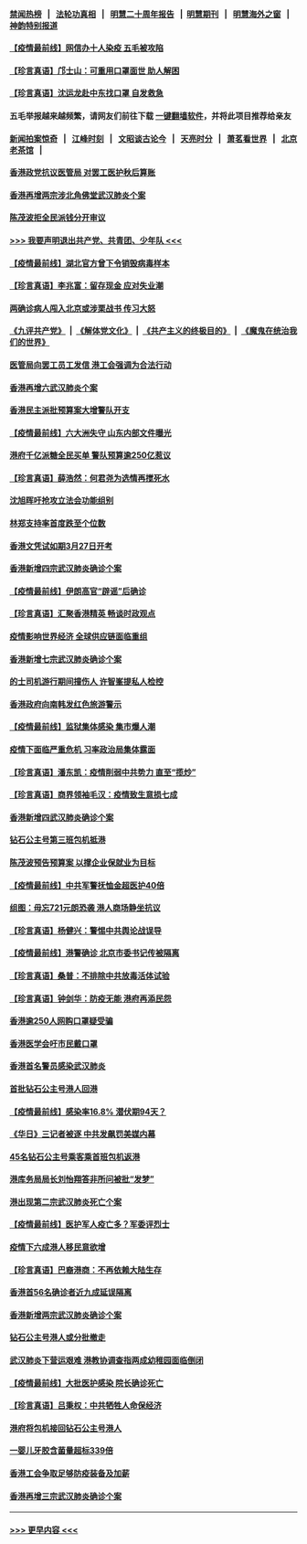 #### [禁闻热榜](热点新闻.md?=0)  &nbsp;&nbsp;|&nbsp;&nbsp; [法轮功真相](https://github.com/gfw-breaker/truth/blob/master/README.md?=0) &nbsp;&nbsp;|&nbsp;&nbsp; [明慧二十周年报告](https://github.com/gfw-breaker/mh-reports/blob/master/README.md?=0) &nbsp;&nbsp;|&nbsp;&nbsp;[明慧期刊](https://github.com/gfw-breaker/mh-qikan) &nbsp;&nbsp;|&nbsp;&nbsp; [明慧海外之窗](https://github.com/gfw-breaker/mh-news/blob/master/README.md?=0) &nbsp;&nbsp;|&nbsp;&nbsp; [神韵特别报道](https://github.com/gfw-breaker/mh-news/blob/master/shenyun.md?=0)
#### [【疫情最前线】网信办十人染疫 五毛被攻陷](../pages/nsc415/n11903757.md?t=03011731) 
#### [【珍言真语】邝士山：可重用口罩面世 助人解困](../pages/nsc415/n11903875.md?t=03011731) 
#### [【珍言真语】沈运龙赴中东找口罩 自发救急](../pages/nsc415/n11903291.md?t=03011731) 
#### 五毛举报越来越频繁，请网友们前往下载 [一键翻墙软件](https://github.com/gfw-breaker/ssr-accounts)，并将此项目推荐给亲友
#### [新闻拍案惊奇](https://github.com/gfw-breaker/banned-news/blob/master/pages/link4.md) &nbsp;&nbsp;|&nbsp;&nbsp; [江峰时刻](https://github.com/gfw-breaker/banned-news/blob/master/pages/link4.md) &nbsp;&nbsp;|&nbsp;&nbsp; [文昭谈古论今](https://github.com/gfw-breaker/banned-news/blob/master/pages/link4.md) &nbsp;&nbsp;|&nbsp;&nbsp; [天亮时分](https://github.com/gfw-breaker/banned-news/blob/master/pages/link4.md) &nbsp;&nbsp;|&nbsp;&nbsp; [萧茗看世界](https://github.com/gfw-breaker/banned-news/blob/master/pages/link4.md) &nbsp;&nbsp;|&nbsp;&nbsp; [北京老茶馆](https://github.com/gfw-breaker/banned-news/blob/master/pages/link4.md) &nbsp;&nbsp;|&nbsp;&nbsp; 
#### [香港政党抗议医管局 对罢工医护秋后算账](../pages/nsc415/n11901746.md?t=03011731) 
#### [香港再增两宗涉北角佛堂武汉肺炎个案](../pages/nsc415/n11901737.md?t=03011731) 
#### [陈茂波拒全民派钱分开审议](../pages/nsc415/n11901672.md?t=03011731) 
#### [>>> 我要声明退出共产党、共青团、少年队 <<<](https://github.com/begood0513/goodnews/blob/master/quit/letter.md) 
#### [【疫情最前线】湖北官方曾下令销毁病毒样本](../pages/nsc415/n11901518.md?t=03011731) 
#### [【珍言真语】李兆富：留存现金 应对失业潮](../pages/nsc415/n11901448.md?t=03011731) 
#### [两确诊病人闯入北京或涉栗战书 传习大怒](../pages/nsc415/n11901180.md?t=03011731) 
#### [《九评共产党》](https://github.com/begood0513/9ping.md/blob/master/README.md) &nbsp;|&nbsp; [《解体党文化》](../../../../jtdwh.md/blob/master/README.md)  &nbsp;|&nbsp; [《共产主义的终极目的》](../../../../gczydzjmd.md/blob/master/README.md) &nbsp;|&nbsp; [《魔鬼在统治我们的世界》](../../../../mgztzwmdsj.md/blob/master/README.md) 
#### [医管局向罢工员工发信 港工会强调为合法行动](../pages/nsc415/n11898870.md?t=03011731) 
#### [香港再增六武汉肺炎个案](../pages/nsc415/n11898843.md?t=03011731) 
#### [香港民主派批预算案大增警队开支](../pages/nsc415/n11898813.md?t=03011731) 
#### [【疫情最前线】六大洲失守 山东内部文件曝光](../pages/nsc415/n11898455.md?t=03011731) 
#### [港府千亿派糖全民买单 警队预算逾250亿惹议](../pages/nsc415/n11898608.md?t=03011731) 
#### [【珍言真语】薛浩然：何君尧为选情再搅死水](../pages/nsc415/n11898269.md?t=03011731) 
#### [沈旭晖吁抢攻立法会功能组别](../pages/nsc415/n11896084.md?t=03011731) 
#### [林郑支持率首度跌至个位数](../pages/nsc415/n11896058.md?t=03011731) 
#### [香港文凭试如期3月27日开考](../pages/nsc415/n11896055.md?t=03011731) 
#### [香港新增四宗武汉肺炎确诊个案](../pages/nsc415/n11896040.md?t=03011731) 
#### [【疫情最前线】伊朗高官“辟谣”后确诊](../pages/nsc415/n11895902.md?t=03011731) 
#### [【珍言真语】汇聚香港精英 畅谈时政观点](../pages/nsc415/n11895733.md?t=03011731) 
#### [疫情影响世界经济 全球供应链面临重组](../pages/nsc415/n11895634.md?t=03011731) 
#### [香港新增七宗武汉肺炎确诊个案](../pages/nsc415/n11893498.md?t=03011731) 
#### [的士司机游行期间撞伤人 许智峯提私人检控](../pages/nsc415/n11893483.md?t=03011731) 
#### [香港政府向南韩发红色旅游警示](../pages/nsc415/n11893398.md?t=03011731) 
#### [【疫情最前线】监狱集体感染 集市爆人潮](../pages/nsc415/n11893181.md?t=03011731) 
#### [疫情下面临严重危机  习率政治局集体露面](../pages/nsc415/n11893305.md?t=03011731) 
#### [【珍言真语】潘东凯：疫情削弱中共势力 直至“揽炒”](../pages/nsc415/n11892866.md?t=03011731) 
#### [【珍言真语】商界领袖毛汉：疫情致生意损七成](../pages/nsc415/n11890348.md?t=03011731) 
#### [香港新增四武汉肺炎确诊个案](../pages/nsc415/n11890610.md?t=03011731) 
#### [钻石公主号第三班包机抵港](../pages/nsc415/n11890645.md?t=03011731) 
#### [陈茂波预告预算案 以撑企业保就业为目标](../pages/nsc415/n11890574.md?t=03011731) 
#### [【疫情最前线】中共军警抚恤金超医护40倍](../pages/nsc415/n11890458.md?t=03011731) 
#### [组图：毋忘721元朗恐袭 港人商场静坐抗议](../pages/nsc415/n11876882.md?t=03011731) 
#### [【珍言真语】杨健兴：警惕中共舆论战误导](../pages/nsc415/n11888131.md?t=03011731) 
#### [【疫情最前线】港警确诊 北京市委书记传被隔离](../pages/nsc415/n11886872.md?t=03011731) 
#### [【珍言真语】桑普：不排除中共放毒活体试验](../pages/nsc415/n11886832.md?t=03011731) 
#### [【珍言真语】钟剑华：防疫无能 港府再添民怨](../pages/nsc415/n11884504.md?t=03011731) 
#### [香港逾250人网购口罩疑受骗](../pages/nsc415/n11884388.md?t=03011731) 
#### [香港医学会吁市民戴口罩](../pages/nsc415/n11884367.md?t=03011731) 
#### [香港首名警员感染武汉肺炎](../pages/nsc415/n11884357.md?t=03011731) 
#### [首批钻石公主号港人回港](../pages/nsc415/n11884333.md?t=03011731) 
#### [【疫情最前线】感染率16.8% 潜伏期94天？](../pages/nsc415/n11884256.md?t=03011731) 
#### [《华日》三记者被逐 中共发飙罚美媒内幕](../pages/nsc415/n11884184.md?t=03011731) 
#### [45名钻石公主号乘客乘首班包机返港](../pages/nsc415/n11881770.md?t=03011731) 
#### [港库务局局长刘怡翔答非所问被批“发梦”](../pages/nsc415/n11881752.md?t=03011731) 
#### [港出现第二宗武汉肺炎死亡个案](../pages/nsc415/n11881736.md?t=03011731) 
#### [【疫情最前线】医护军人疫亡多？军委评烈士](../pages/nsc415/n11881655.md?t=03011731) 
#### [疫情下六成港人移民意欲增](../pages/nsc415/n11881699.md?t=03011731) 
#### [【珍言真语】巴裔港商：不再依赖大陆生存](../pages/nsc415/n11881126.md?t=03011731) 
#### [香港首56名确诊者近九成延误隔离](../pages/nsc415/n11879079.md?t=03011731) 
#### [香港新增两宗武汉肺炎确诊个案](../pages/nsc415/n11879064.md?t=03011731) 
#### [钻石公主号港人或分批撤走](../pages/nsc415/n11879029.md?t=03011731) 
#### [武汉肺炎下营运艰难 港教协调查指两成幼稚园面临倒闭](../pages/nsc415/n11878989.md?t=03011731) 
#### [【疫情最前线】大批医护感染 院长确诊死亡](../pages/nsc415/n11878595.md?t=03011731) 
#### [【珍言真语】吕秉权：中共牺牲人命保经济](../pages/nsc415/n11878390.md?t=03011731) 
#### [港府将包机接回钻石公主号港人](../pages/nsc415/n11876352.md?t=03011731) 
#### [一婴儿牙胶含菌量超标339倍](../pages/nsc415/n11876336.md?t=03011731) 
#### [香港工会争取足够防疫装备及加薪](../pages/nsc415/n11876313.md?t=03011731) 
#### [香港再增三宗武汉肺炎确诊个案](../pages/nsc415/n11876297.md?t=03011731) 

----
#### [ >>> 更早内容 <<< ](../indexes/nsc415-earlier.md)
